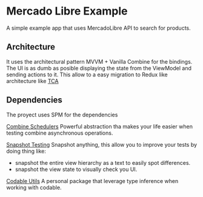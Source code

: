 #  Mercado Libre Example

A simple example app that uses MercadoLibre API to search for products.

## Architecture

It uses the architectural pattern MVVM + Vanilla Combine for the bindings.
The UI is as dumb as posible displaying the state from the ViewModel and sending actions to it. 
This allow to a easy migration to Redux like architecture like [TCA](https://github.com/pointfreeco/swift-composable-architecture)

## Dependencies

The proyect uses SPM for the dependencies 

[Combine Schedulers](https://github.com/pointfreeco/combine-schedulers)
Powerful abstraction tha makes your life easier when testing combine asynchronous operations.

[Snapshot Testing](https://github.com/pointfreeco/swift-snapshot-testing)
Snapshot anything, this allow you to improve your tests by doing thing like:
* snapshot the entire view hierarchy as a text to easily spot differences.
* snapshot the view state to visually check you UI.

[Codable Utils](https://github.com/jlainog/Codable-Utils)
A personal package that leverage type inference when working with codable.
